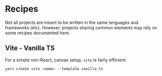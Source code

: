 # Recipes

Not all projects are meant to be written in the same languages and frameworks
(etc). However, projects sharing common elements may rely on some recipes
documented here.

## Vite - Vanilla TS

For a simple non-React, canvas setup, `vite` is fairly efficient:

```bash
yarn create vite <name> --template vanilla-ts
```
